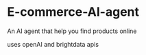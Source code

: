 # E-commerce-AI-agent
An AI agent that help you find products online

uses openAI and brightdata apis
